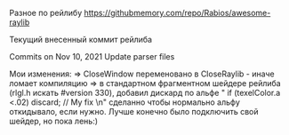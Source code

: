 ﻿Разное по рейлибу
https://githubmemory.com/repo/Rabios/awesome-raylib


Текущий внесенный коммит рейлиба
	
Commits on Nov 10, 2021
Update parser files 


Мои изменения:
=> CloseWindow переменовано в CloseRaylib - иначе ломает компиляцию
=> в стандартном фрагментном шейдере рейлиба (rlgl.h искать #version 330), добавил дискард по альфе "    if (texelColor.a <.02) discard; // My fix            \n"
	сделанно чтобы нормально альфу откидывало, если нужно. Лучше конечно было подключить свой шейдер, но пока лень:)